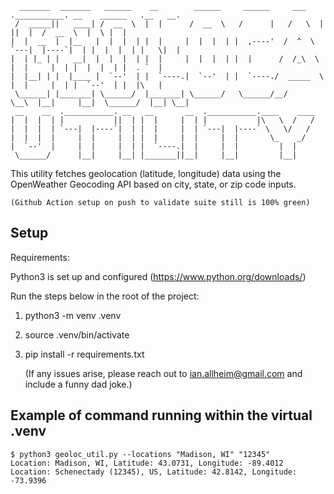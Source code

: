 ```
  _______  _______   ______    __        ______     ______     ___   .___________. __    ______   .__   __. 
 /  _____||   ____| /  __  \  |  |      /  __  \   /      |   /   \  |           ||  |  /  __  \  |  \ |  | 
|  |  __  |  |__   |  |  |  | |  |     |  |  |  | |  ,----'  /  ^  \ `---|  |----`|  | |  |  |  | |   \|  | 
|  | |_ | |   __|  |  |  |  | |  |     |  |  |  | |  |      /  /_\  \    |  |     |  | |  |  |  | |  . `  | 
|  |__| | |  |____ |  `--'  | |  `----.|  `--'  | |  `----./  _____  \   |  |     |  | |  `--'  | |  |\   | 
 \______| |_______| \______/  |_______| \______/   \______/__/     \__\  |__|     |__|  \______/  |__| \__|                                                                                                         
 __    __  .___________. __   __       __  .___________.____    ____ 
|  |  |  | |           ||  | |  |     |  | |           |\   \  /   / 
|  |  |  | `---|  |----`|  | |  |     |  | `---|  |----` \   \/   /  
|  |  |  |     |  |     |  | |  |     |  |     |  |       \_    _/   
|  `--'  |     |  |     |  | |  `----.|  |     |  |         |  |     
 \______/      |__|     |__| |_______||__|     |__|         |__|                                                                      
```

This utility fetches geolocation (latitude, longitude) data using the OpenWeather Geocoding API based on 
city, state, or zip code inputs.

`(Github Action setup on push to validate suite still is 100% green)`

## Setup
Requirements:

Python3 is set up and configured
(https://www.python.org/downloads/)

Run the steps below in the root of the project:
1. python3 -m venv .venv
2. source .venv/bin/activate
3. pip install -r requirements.txt

   (If any issues arise, please reach out to ian.allheim@gmail.com and include a funny dad joke.)

## Example of command running within the virtual .venv
```
$ python3 geoloc_util.py --locations "Madison, WI" "12345"
Location: Madison, WI, Latitude: 43.0731, Longitude: -89.4012
Location: Schenectady (12345), US, Latitude: 42.8142, Longitude: -73.9396
```
